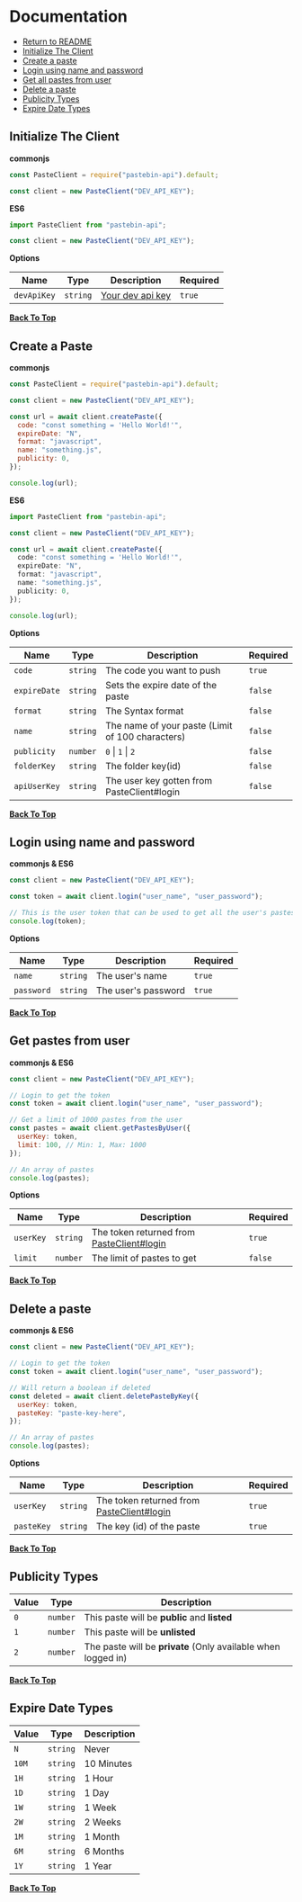 # Documentation

- [Return to README](../README.md)
- [Initialize The Client](#initialize-the-client)
- [Create a paste](#create-a-paste)
- [Login using name and password](#login-using-name-and-password)
- [Get all pastes from user](#get-pastes-from-user)
- [Delete a paste](#delete-a-paste)
- [Publicity Types](#publicity-types)
- [Expire Date Types](#expire-date-types)

## Initialize The Client

**commonjs**

```js
const PasteClient = require("pastebin-api").default;

const client = new PasteClient("DEV_API_KEY");
```

**ES6**

```ts
import PasteClient from "pastebin-api";

const client = new PasteClient("DEV_API_KEY");
```

**Options**

| Name        | Type     | Description                                        | Required |
| ----------- | -------- | -------------------------------------------------- | -------- |
| `devApiKey` | `string` | [Your dev api key](https://pastebin.com/doc_api#1) | `true`   |

[**Back To Top**](#documentation)

## Create a Paste

**commonjs**

```js
const PasteClient = require("pastebin-api").default;

const client = new PasteClient("DEV_API_KEY");

const url = await client.createPaste({
  code: "const something = 'Hello World!'",
  expireDate: "N",
  format: "javascript",
  name: "something.js",
  publicity: 0,
});

console.log(url);
```

**ES6**

```ts
import PasteClient from "pastebin-api";

const client = new PasteClient("DEV_API_KEY");

const url = await client.createPaste({
  code: "const something = 'Hello World!'",
  expireDate: "N",
  format: "javascript",
  name: "something.js",
  publicity: 0,
});

console.log(url);
```

**Options**

| Name         | Type     | Description                                      | Required |
| ------------ | -------- | ------------------------------------------------ | -------- |
| `code`       | `string` | The code you want to push                        | `true`   |
| `expireDate` | `string` | Sets the expire date of the paste                | `false`  |
| `format`     | `string` | The Syntax format                                | `false`  |
| `name`       | `string` | The name of your paste (Limit of 100 characters) | `false`  |
| `publicity`  | `number` | `0` \| `1` \| `2`                                | `false`  |
| `folderKey`  | `string` | The folder key(id)                               | `false`  |
| `apiUserKey` | `string` | The user key gotten from PasteClient#login       | `false`  |

[**Back To Top**](#documentation)

## Login using name and password

**commonjs & ES6**

```js
const client = new PasteClient("DEV_API_KEY");

const token = await client.login("user_name", "user_password");

// This is the user token that can be used to get all the user's pastes or delete one
console.log(token);
```

**Options**

| Name       | Type     | Description         | Required |
| ---------- | -------- | ------------------- | -------- |
| `name`     | `string` | The user's name     | `true`   |
| `password` | `string` | The user's password | `true`   |

[**Back To Top**](#documentation)

## Get pastes from user

**commonjs & ES6**

```js
const client = new PasteClient("DEV_API_KEY");

// Login to get the token
const token = await client.login("user_name", "user_password");

// Get a limit of 1000 pastes from the user
const pastes = await client.getPastesByUser({
  userKey: token,
  limit: 100, // Min: 1, Max: 1000
});

// An array of pastes
console.log(pastes);
```

**Options**

| Name      | Type     | Description                                                                 | Required |
| --------- | -------- | --------------------------------------------------------------------------- | -------- |
| `userKey` | `string` | The token returned from [PasteClient#login](#login-using-name-and-password) | `true`   |
| `limit`   | `number` | The limit of pastes to get                                                  | `false`  |

[**Back To Top**](#documentation)

## Delete a paste

**commonjs & ES6**

```js
const client = new PasteClient("DEV_API_KEY");

// Login to get the token
const token = await client.login("user_name", "user_password");

// Will return a boolean if deleted
const deleted = await client.deletePasteByKey({
  userKey: token,
  pasteKey: "paste-key-here",
});

// An array of pastes
console.log(pastes);
```

**Options**

| Name       | Type     | Description                                                                 | Required |
| ---------- | -------- | --------------------------------------------------------------------------- | -------- |
| `userKey`  | `string` | The token returned from [PasteClient#login](#login-using-name-and-password) | `true`   |
| `pasteKey` | `string` | The key (id) of the paste                                                   | `true`   |

[**Back To Top**](#documentation)

## Publicity Types

| Value | Type     | Description                                                   |
| ----- | -------- | ------------------------------------------------------------- |
| `0`   | `number` | This paste will be **public** and **listed**                  |
| `1`   | `number` | This paste will be **unlisted**                               |
| `2`   | `number` | The paste will be **private** (Only available when logged in) |

[**Back To Top**](#documentation)

## Expire Date Types

| Value | Type     | Description |
| ----- | -------- | ----------- |
| `N`   | `string` | Never       |
| `10M` | `string` | 10 Minutes  |
| `1H`  | `string` | 1 Hour      |
| `1D`  | `string` | 1 Day       |
| `1W`  | `string` | 1 Week      |
| `2W`  | `string` | 2 Weeks     |
| `1M`  | `string` | 1 Month     |
| `6M`  | `string` | 6 Months    |
| `1Y`  | `string` | 1 Year      |

[**Back To Top**](#documentation)
